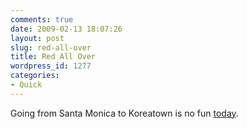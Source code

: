 ```yaml
---
comments: true
date: 2009-02-13 18:07:26
layout: post
slug: red-all-over
title: Red All Over
wordpress_id: 1277
categories:
- Quick
---
```


Going from Santa Monica to Koreatown is no fun [today](http://ryanfitzer.com/main/wp-content/uploads/2009/02/friday-traffic.jpg).
